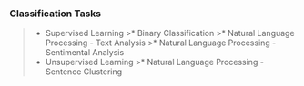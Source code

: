 ### Classification Tasks
>* Supervised Learning
    >* Binary Classification
    >* Natural Language Processing - Text Analysis
    >* Natural Language Processing - Sentimental Analysis
>* Unsupervised Learning
    >* Natural Language Processing - Sentence Clustering

